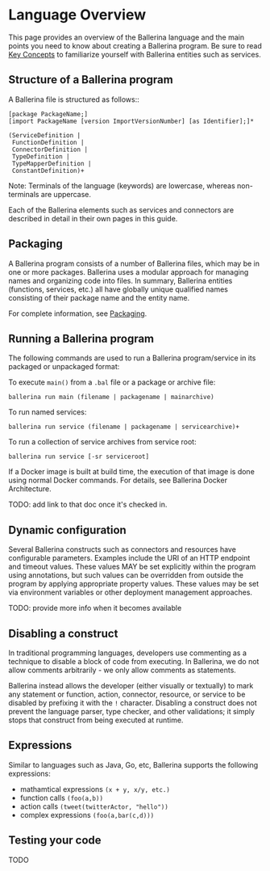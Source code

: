 # Language Overview

This page provides an overview of the Ballerina language and the main points you need to know about creating a Ballerina program. Be sure to read [Key Concepts](key-concepts.md) to familiarize yourself with Ballerina entities such as services.

## Structure of a Ballerina program

A Ballerina file is structured as follows::

```
[package PackageName;]
[import PackageName [version ImportVersionNumber] [as Identifier];]*

(ServiceDefinition |
 FunctionDefinition |
 ConnectorDefinition |
 TypeDefinition |
 TypeMapperDefinition |
 ConstantDefinition)+
```

Note: Terminals of the language (keywords) are lowercase, whereas non-terminals are uppercase.

Each of the Ballerina elements such as services and connectors are described in detail in their own pages in this guide.

## Packaging

A Ballerina program consists of a number of Ballerina files, which may be in one or more packages. Ballerina uses a modular approach for managing names and organizing code into files. In summary, Ballerina entities (functions, services, etc.) all have globally unique qualified names consisting of their package name and the entity name. 

For complete information, see [Packaging](packaging.md).

## Running a Ballerina program

The following commands are used to run a Ballerina program/service in its packaged or unpackaged format:

To execute `main()` from a `.bal` file or a package or archive file:

```
ballerina run main (filename | packagename | mainarchive)
```

To run named services:

```
ballerina run service (filename | packagename | servicearchive)+ 
```

To run a collection of service archives from service root:

```
ballerina run service [-sr serviceroot]
```

If a Docker image is built at build time, the execution of that image is done using normal Docker commands. For details, see Ballerina Docker Architecture.

TODO: add link to that doc once it's checked in.

## Dynamic configuration

Several Ballerina constructs such as connectors and resources have configurable parameters. Examples include the URI of an HTTP endpoint and timeout values. These values MAY be set explicitly within the program using annotations, but such values can be overridden from outside the program by applying appropriate property values. These values may be set via environment variables or other deployment management approaches.

TODO: provide more info when it becomes available

## Disabling a construct

In traditional programming languages, developers use commenting as a technique to disable a block of code from executing. In Ballerina, we do not allow comments arbitrarily - we only allow comments as statements.

Ballerina instead allows the developer (either visually or textually) to mark any statement or function, action, connector, resource, or service to be disabled by prefixing it with the `!` character. Disabling a construct does not prevent the language parser, type checker, and other validations; it simply stops that construct from being executed at runtime.

## Expressions
Similar to languages such as Java, Go, etc, Ballerina supports the following expressions: 
* mathamtical expressions `(x + y, x/y, etc.)`
* function calls `(foo(a,b))`
* action calls `(tweet(twitterActor, "hello"))`
* complex expressions `(foo(a,bar(c,d)))`

## Testing your code

TODO
